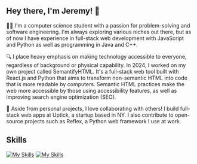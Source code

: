 ## Hey there, I'm Jeremy! 👋

👨‍💻 I'm a computer science student with a passion for problem-solving and software engineering. I'm always exploring various niches out there, but as of now I have experience in full-stack web development with JavaScript and Python as well as programming in Java and C++.

🔍 I place heavy emphasis on making technology accessible to everyone, regardless of background or physical capability. In 2024, I worked on my own project called SemantifyHTML. It's a full-stack web tool built with React.js and Python that aims to transform non-semantic HTML into code that is more readable by computers. Semantic HTML practices make the web more accessible by those using accessibility features, as well as improving search engine optimization (SEO).

🤝 Aside from personal projects, I love collaborating with others! I build full-stack web apps at Uptick, a startup based in NY. I also contribute to open-source projects such as Reflex, a Python web framework I use at work. 

## Skills
[![My Skills](https://skillicons.dev/icons?i=py,js,html,css,java,cpp)](https://skillicons.dev)
[![My Skills](https://skillicons.dev/icons?i=react,fastapi,flask,postgres,mongodb,redis,docker)](https://skillicons.dev)
